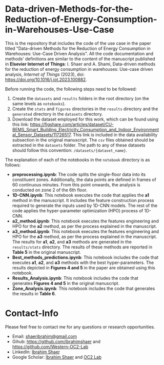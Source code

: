 # Data-driven-Methods-for-the-Reduction-of-Energy-Consumption-in-Warehouses-Use-Case
This is the repository that includes the code of the use case in the paper titled "Data-driven Methods for the Reduction of Energy Consumption in Warehouses: Use-Case Driven Analysis". All the code documentation and methods' definitions are similar to the content of the manuscript published in **Elsevier Internet of Things**: I. Shaer and A. Shami, Data-driven methods for the reduction of energy
consumption in warehouses: Use-case driven analysis, _Internet of Things_ (2023), doi: https://doi.org/10.1016/j.iot.2023.100882.

Before running the code, the following steps need to be followed: 

1. Create the `datasets` and `results` folders in the root directory (on the same levels as `notebooks`).
2. Create the `stats` and `figures` directories in the `results` directory and the `generated` directory in the `datasets` directory.
3. Download the dataset employed for this work, which can be found using this link: https://figshare.com/articles/dataset/CU-BEMS_Smart_Building_Electricity_Consumption_and_Indoor_Environmental_Sensor_Datasets/11726517. This link is included in the data availability subsection in the original manuscript. The `csv` files obtained should be extracted in the `datasets` folder. The path to any of these datasets should follow this convention: `/datasets/{dataset_name}`.

The explanation of each of the notebooks in the `notebook` directory is as follows:
- **preprocessing.ipynb**: The code splits the single-floor data into its constituent zones. Additionally, the data points are defined in frames of 60 continuous minutes. From this point onwards, the analysis is conducted on zone 2 of the 6th floor.
- **1D-CNN.ipynb**: This notebook executes the code that applies the **a1** method in the manuscript. It includes the feature construction process required to generate the inputs used by 1D-CNN models. The rest of the code applies the hyper-parameter optimization (HPO) process of 1D-CNN.
- **a2_method.ipynb**: This notebook executes the features engineering and HPO for the **a2** method, as per the process explained in the manuscript.
- **a3_method.ipynb**: This notebook executes the features engineering and HPO for the **a3** method, as per the process explained in the manuscript. The results for **a1**, **a2**, and **a3** methods are generated in the `results/stats` directory. The results of these methods are reported in **Table 5** in the original manuscript.
- **Best_methods_predictions.ipynb**: This notebook includes the code that executes **a1**, **a2**, and **a3** methods with the best hyper-parameters. The results depicted in **Figures 4 and 5** in the paper are obtained using this notebook.
- **Results_Analysis.ipynb**: This notebook includes the code that generates **Figures 4 and 5** in the original manuscript.
- **Zone_Analysis.ipynb**: This notebook includes the code that generates the results in **Table 6**.

# Contact-Info

Please feel free to contact me for any questions or research opportunities. 
- Email: shaeribrahim@gmail.com
- Gihub: https://github.com/ibrahimshaer and https://github.com/Western-OC2-Lab
- LinkedIn: [Ibrahim Shaer](https://www.linkedin.com/in/ibrahim-shaer-714781124/)
- Google Scholar: [Ibrahim Shaer](https://scholar.google.com/citations?user=78fAJ_IAAAAJ&hl=en) and [OC2 Lab](https://scholar.google.com/citations?user=ICvnj9EAAAAJ&hl=en)
